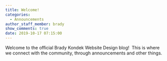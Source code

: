 ```yaml
---
title: Welcome!
categories:
  - Announcements
author_staff_member: brady
show_comments: true
date: 2019-10-17 07:15:00
---
```


Welcome to the official Brady Kondek Website Design blog\!&nbsp; This is where we connect with the community, through announcements and other things.